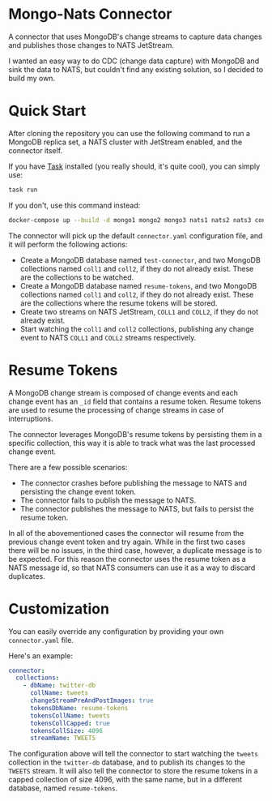 # Mongo-Nats Connector

A connector that uses MongoDB's change streams to capture data changes and publishes those changes to NATS JetStream.

I wanted an easy way to do CDC (change data capture) with MongoDB and sink the data to NATS, but couldn't find any existing solution, so
I decided to build my own.

# Quick Start

After cloning the repository you can use the following command to run a MongoDB replica set, a NATS cluster with 
JetStream enabled, and the connector itself.

If you have [Task](https://taskfile.dev/) installed (you really should, it's quite cool), you can simply use:

```bash
task run
```

If you don't, use this command instead:

```bash
docker-compose up --build -d mongo1 mongo2 mongo3 nats1 nats2 nats3 connector
```

The connector will pick up the default `connector.yaml` configuration file, and it will perform the following actions:
* Create a MongoDB database named `test-connector`, and two MongoDB collections named `coll1` 
and `coll2`, if they do not already exist. These are the collections to be watched.
* Create a MongoDB database named `resume-tokens`, and two MongoDB collections named `coll1` 
and `coll2`, if they do not already exist. These are the collections where the resume tokens will be stored. 
* Create two streams on NATS JetStream, `COLL1` and `COLL2`, if they do not already exist.
* Start watching the `coll1` and `coll2` collections, publishing any change event to NATS `COLL1` and `COLL2` streams 
respectively.

# Resume Tokens

A MongoDB change stream is composed of change events and each change event has an `_id` field that contains a resume token.
Resume tokens are used to resume the processing of change streams in case of interruptions.

The connector leverages MongoDB's resume tokens by persisting them in a specific collection, this way it is able to track 
what was the last processed change event.

There are a few possible scenarios:
* The connector crashes before publishing the message to NATS and persisting the change event token.
* The connector fails to publish the message to NATS.
* The connector publishes the message to NATS, but fails to persist the resume token.

In all of the abovementioned cases the connector will resume from the previous change event token and try again.
While in the first two cases there will be no issues, in the third case, however, a duplicate message is to be expected.
For this reason the connector uses the resume token as a NATS message id, so that NATS consumers can use it as a way
to discard duplicates.

# Customization

You can easily override any configuration by providing your own `connector.yaml` file.

Here's an example:

```yaml
connector:
  collections:
    - dbName: twitter-db
      collName: tweets
      changeStreamPreAndPostImages: true
      tokensDbName: resume-tokens
      tokensCollName: tweets
      tokensCollCapped: true
      tokensCollSize: 4096
      streamName: TWEETS
```

The configuration above will tell the connector to start watching the `tweets` collection in the `twitter-db` database, 
and to publish its changes to the `TWEETS` stream. It will also tell the connector to store the resume tokens in a capped 
collection of size 4096, with the same name, but in a different database, named `resume-tokens`.
